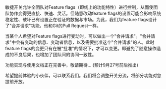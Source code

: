 敏捷开关允许全团队对Feature flags（即线上的功能特性）进行控制，从而使团队协作变得更直接、快速、灵活。但随意改动feature flags的设置可能会影响系统稳定性、破坏已有设置正在验证的数据与市场。为此，我们为feature flags设计了"合并请求"功能，他和Git的Pull Request一样。

当某个人希望对Feature flags进行变动时，可以做出一个"合并请求"。"合并请求"中会有变动的信息、变动者信息，以及需要批准这个"合并请求"的人。此时feature flags的变更只有在被"批准"的情况下，才可以变更。即避免了随意操作造成的不良后果，也增加了团队间的协同一致性。




功能实现与使用文档正在完善中，敬请期待...  (预计9月27号前后推出)

希望提前体验的小伙伴，可以联系我们。我们将会调整开关分流，将部分功能对您提前开放。